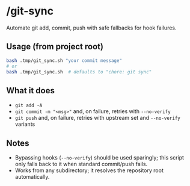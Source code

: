 # /git-sync

Automate git add, commit, push with safe fallbacks for hook failures.

## Usage (from project root)

```bash
bash .tmp/git_sync.sh "your commit message"
# or
bash .tmp/git_sync.sh  # defaults to "chore: git sync"
```

## What it does
- `git add -A`
- `git commit -m "<msg>"` and, on failure, retries with `--no-verify`
- `git push` and, on failure, retries with upstream set and `--no-verify` variants

## Notes
- Bypassing hooks (`--no-verify`) should be used sparingly; this script only falls back to it when standard commit/push fails.
- Works from any subdirectory; it resolves the repository root automatically.
